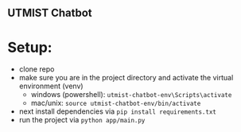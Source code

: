 ## UTMIST Chatbot

# Setup:

- clone repo
- make sure you are in the project directory and activate the virtual environment (venv)
  - windows (powershell): `utmist-chatbot-env\Scripts\activate`
  - mac/unix: `source utmist-chatbot-env/bin/activate`
- next install dependencies via `pip install requirements.txt`
- run the project via `python app/main.py`
